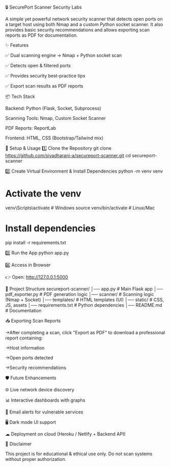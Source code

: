 🔒 SecurePort Scanner Security Labs

A simple yet powerful network security scanner that detects open ports on a target host using both Nmap and a custom Python socket scanner.
It also provides basic security recommendations and allows exporting scan reports as PDF for documentation.

✨ Features

✅ Dual scanning engine → Nmap + Python socket scan

✅ Detects open & filtered ports

✅ Provides security best-practice tips

✅ Export scan results as PDF reports

📦 Tech Stack

Backend: Python (Flask, Socket, Subprocess)

Scanning Tools: Nmap, Custom Socket Scanner

PDF Reports: ReportLab

Frontend: HTML, CSS (Bootstrap/Tailwind mix)

🚀 Setup & Usage
1️⃣ Clone the Repository
git clone https://github.com/sivadharani-a/secureport-scanner.git
cd secureport-scanner

2️⃣ Create Virtual Environment & Install Dependencies
python -m venv venv

# Activate the venv
venv\Scripts\activate      # Windows
source venv/bin/activate   # Linux/Mac

# Install dependencies
pip install -r requirements.txt

3️⃣ Run the App
python app.py

4️⃣ Access in Browser

👉 Open: http://127.0.0.1:5000

📂 Project Structure
secureport-scanner/
│── app.py               # Main Flask app
│── pdf_exporter.py      # PDF generation logic
│── scanner/             # Scanning logic (Nmap + Socket)
│── templates/           # HTML templates (UI)
│── static/              # CSS, JS, assets
│── requirements.txt     # Python dependencies
│── README.md            # Documentation

📥 Exporting Scan Reports

->After completing a scan, click "Export as PDF" to download a professional report containing:

->Host information

->Open ports detected

->Security recommendations

🛡 Future Enhancements

🌐 Live network device discovery

📊 Interactive dashboards with graphs

🔔 Email alerts for vulnerable services

🖥 Dark mode UI support

☁ Deployment on cloud (Heroku / Netlify + Backend API)

🔐 Disclaimer

This project is for educational & ethical use only. Do not scan systems without proper authorization.

